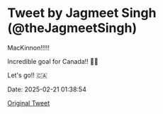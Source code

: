 # Tweet by Jagmeet Singh (@theJagmeetSingh)

MacKinnon!!!!!

Incredible goal for Canada!! 🙌🏽

Let's go!! 🇨🇦

Date: 2025-02-21 01:38:54

[Original Tweet](https://x.com/theJagmeetSingh/status/1892750812998250913)
